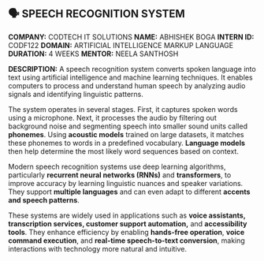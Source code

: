 

## 🗣️ SPEECH RECOGNITION SYSTEM

**COMPANY:** CODTECH IT SOLUTIONS
**NAME:** ABHISHEK BOGA
**INTERN ID:** CODF122
**DOMAIN:** ARTIFICIAL INTELLIGENCE MARKUP LANGUAGE
**DURATION:** 4 WEEKS
**MENTOR:** NEELA SANTHOSH

**DESCRIPTION:**
A speech recognition system converts spoken language into text using artificial intelligence and machine learning techniques. It enables computers to process and understand human speech by analyzing audio signals and identifying linguistic patterns.

The system operates in several stages. First, it captures spoken words using a microphone. Next, it processes the audio by filtering out background noise and segmenting speech into smaller sound units called **phonemes**. Using **acoustic models** trained on large datasets, it matches these phonemes to words in a predefined vocabulary. **Language models** then help determine the most likely word sequences based on context.

Modern speech recognition systems use deep learning algorithms, particularly **recurrent neural networks (RNNs)** and **transformers**, to improve accuracy by learning linguistic nuances and speaker variations. They support **multiple languages** and can even adapt to different **accents and speech patterns**.

These systems are widely used in applications such as **voice assistants, transcription services, customer support automation,** and **accessibility tools**. They enhance efficiency by enabling **hands-free operation**, **voice command execution**, and **real-time speech-to-text conversion**, making interactions with technology more natural and intuitive.

